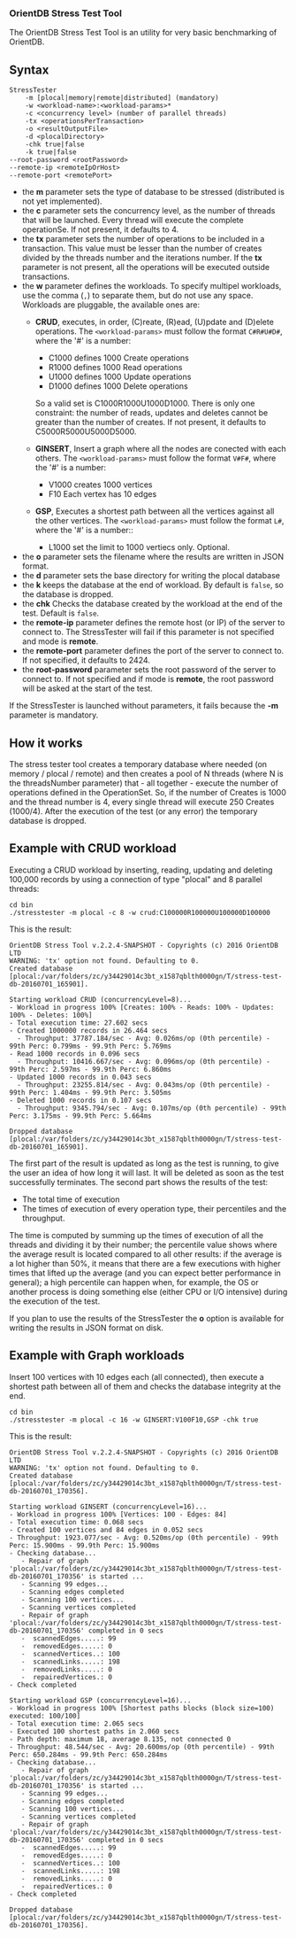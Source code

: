 ### OrientDB Stress Test Tool ###
The OrientDB Stress Test Tool is an utility for very basic benchmarking of OrientDB.

## Syntax
	StressTester
		-m [plocal|memory|remote|distributed] (mandatory)
		-w <workload-name>:<workload-params>*
		-c <concurrency level> (number of parallel threads)
		-tx <operationsPerTransaction>
        -o <resultOutputFile>
        -d <plocalDirectory>
        -chk true|false
        -k true|false
	--root-password <rootPassword>
	--remote-ip <remoteIpOrHost>
	--remote-port <remotePort>

* the **m** parameter sets the type of database to be stressed (distributed is not yet implemented).
* the **c** parameter sets the concurrency level, as the number of threads that will be launched. Every thread will execute the complete operationSe. If not present, it defaults to 4.
* the **tx** parameter sets the number of operations to be included in a transaction. This value must be lesser than the number of creates divided by the threads number and the iterations number. If the **tx** parameter is not present, all the operations will be executed outside transactions.
* the **w** parameter defines the workloads. To specify multipel workloads, use the comma (`,`) to separate them, but do not use any space. Workloads are pluggable, the available ones are:
	* **CRUD**, executes, in order, (C)reate, (R)ead, (U)pdate and (D)elete operations. The `<workload-params>` must follow the format `C#R#U#D#`, where the '#' is a number:
		* C1000 defines 1000 Create operations
		* R1000 defines 1000 Read operations
		* U1000 defines 1000 Update operations
		* D1000 defines 1000 Delete operations
		
   		So a valid set is C1000R1000U1000D1000. There is only one constraint: the number of reads, updates and deletes cannot be greater than the number of creates. If not present, it defaults to C5000R5000U5000D5000.
	* **GINSERT**, Insert a graph where all the nodes are conected with each others. The `<workload-params>` must follow the format `V#F#`, where the '#' is a number:
		* V1000 creates 1000 vertices
		* F10 Each vertex has 10 edges
	* **GSP**, Executes a shortest path between all the vertices against all the other vertices. The `<workload-params>` must follow the format `L#`, where the '#' is a number::
		* L1000 set the limit to 1000 vertiecs only. Optional.
* the **o** parameter sets the filename where the results are written in JSON format.
* the **d** parameter sets the base directory for writing the plocal database
* the **k** keeps the database at the end of workload. By default is `false`, so the database is dropped.
* the **chk** Checks the database created by the workload at the end of the test. Default is `false`.
* the **remote-ip** parameter defines the remote host (or IP) of the server to connect to. The StressTester will fail if this parameter is not specified and mode is **remote**.
* the **remote-port** parameter defines the port of the server to connect to. If not specified, it defaults to 2424.
* the **root-password** parameter sets the root password of the server to connect to. If not specified and if mode is **remote**, the root password will be asked at the start of the test.


If the StressTester is launched without parameters, it fails because the **-m** parameter is mandatory.

## How it works
The stress tester tool creates a temporary database where needed (on memory / plocal / remote) and then creates a pool of N threads (where N is the threadsNumber parameter) that - all together - execute the number of operations defined in the OperationSet.
So, if the number of Creates is 1000 and the thread number is 4, every single thread will execute 250 Creates (1000/4).
After the execution of the test (or any error) the temporary database is dropped.

## Example with CRUD workload

Executing a CRUD workload by inserting, reading, updating and deleting 100,000 records by using a connection of type "plocal" and 8 parallel threads:

```
cd bin
./stresstester -m plocal -c 8 -w crud:C100000R100000U100000D100000
```

This is the result:

```
OrientDB Stress Tool v.2.2.4-SNAPSHOT - Copyrights (c) 2016 OrientDB LTD
WARNING: 'tx' option not found. Defaulting to 0.
Created database [plocal:/var/folders/zc/y34429014c3bt_x1587qblth0000gn/T/stress-test-db-20160701_165901].

Starting workload CRUD (concurrencyLevel=8)...
- Workload in progress 100% [Creates: 100% - Reads: 100% - Updates: 100% - Deletes: 100%]
- Total execution time: 27.602 secs
- Created 1000000 records in 26.464 secs
  - Throughput: 37787.184/sec - Avg: 0.026ms/op (0th percentile) - 99th Perc: 0.799ms - 99.9th Perc: 5.769ms
- Read 1000 records in 0.096 secs
  - Throughput: 10416.667/sec - Avg: 0.096ms/op (0th percentile) - 99th Perc: 2.597ms - 99.9th Perc: 6.860ms
- Updated 1000 records in 0.043 secs
  - Throughput: 23255.814/sec - Avg: 0.043ms/op (0th percentile) - 99th Perc: 1.404ms - 99.9th Perc: 3.505ms
- Deleted 1000 records in 0.107 secs
  - Throughput: 9345.794/sec - Avg: 0.107ms/op (0th percentile) - 99th Perc: 3.175ms - 99.9th Perc: 5.664ms

Dropped database [plocal:/var/folders/zc/y34429014c3bt_x1587qblth0000gn/T/stress-test-db-20160701_165901].
```

The first part of the result is updated as long as the test is running, to give the user an idea of how long it will last. It will be deleted as soon as the test successfully terminates.
The second part shows the results of the test:
* The total time of execution
* The times of execution of every operation type, their percentiles and the throughput.

The time is computed by summing up the times of execution of all the threads and dividing it by their number; the percentile value shows where the average result is located compared to all other results: if the average is a lot higher than 50%, it means that there are a few executions with higher times that lifted up the average (and you can expect better performance in general); a high percentile can happen when, for example, the OS or another process is doing something else (either CPU or I/O intensive) during the execution of the test.

If you plan to use the results of the StressTester the **o** option is available for writing the results in JSON format on disk. 

## Example with Graph workloads

Insert 100 vertices with 10 edges each (all connected), then execute a shortest path between all of them and checks the database integrity at the end.

```
cd bin
./stresstester -m plocal -c 16 -w GINSERT:V100F10,GSP -chk true
```

This is the result:

```
OrientDB Stress Tool v.2.2.4-SNAPSHOT - Copyrights (c) 2016 OrientDB LTD
WARNING: 'tx' option not found. Defaulting to 0.
Created database [plocal:/var/folders/zc/y34429014c3bt_x1587qblth0000gn/T/stress-test-db-20160701_170356].

Starting workload GINSERT (concurrencyLevel=16)...
- Workload in progress 100% [Vertices: 100 - Edges: 84]
- Total execution time: 0.068 secs
- Created 100 vertices and 84 edges in 0.052 secs
- Throughput: 1923.077/sec - Avg: 0.520ms/op (0th percentile) - 99th Perc: 15.900ms - 99.9th Perc: 15.900ms
- Checking database...
   - Repair of graph 'plocal:/var/folders/zc/y34429014c3bt_x1587qblth0000gn/T/stress-test-db-20160701_170356' is started ...
   - Scanning 99 edges...
   - Scanning edges completed
   - Scanning 100 vertices...
   - Scanning vertices completed
   - Repair of graph 'plocal:/var/folders/zc/y34429014c3bt_x1587qblth0000gn/T/stress-test-db-20160701_170356' completed in 0 secs
   -  scannedEdges.....: 99
   -  removedEdges.....: 0
   -  scannedVertices..: 100
   -  scannedLinks.....: 198
   -  removedLinks.....: 0
   -  repairedVertices.: 0
- Check completed

Starting workload GSP (concurrencyLevel=16)...
- Workload in progress 100% [Shortest paths blocks (block size=100) executed: 100/100]
- Total execution time: 2.065 secs
- Executed 100 shortest paths in 2.060 secs
- Path depth: maximum 18, average 8.135, not connected 0
- Throughput: 48.544/sec - Avg: 20.600ms/op (0th percentile) - 99th Perc: 650.284ms - 99.9th Perc: 650.284ms
- Checking database...
   - Repair of graph 'plocal:/var/folders/zc/y34429014c3bt_x1587qblth0000gn/T/stress-test-db-20160701_170356' is started ...
   - Scanning 99 edges...
   - Scanning edges completed
   - Scanning 100 vertices...
   - Scanning vertices completed
   - Repair of graph 'plocal:/var/folders/zc/y34429014c3bt_x1587qblth0000gn/T/stress-test-db-20160701_170356' completed in 0 secs
   -  scannedEdges.....: 99
   -  removedEdges.....: 0
   -  scannedVertices..: 100
   -  scannedLinks.....: 198
   -  removedLinks.....: 0
   -  repairedVertices.: 0
- Check completed

Dropped database [plocal:/var/folders/zc/y34429014c3bt_x1587qblth0000gn/T/stress-test-db-20160701_170356].
```

